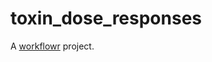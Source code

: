 # toxin_dose_responses

A [workflowr][] project.

[workflowr]: https://github.com/jdblischak/workflowr
